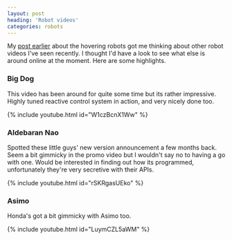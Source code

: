 ```yaml
---
layout: post
heading: 'Robot videos'
categories: robots
---
```


My [post earlier](http://www.chris-alexander.co.uk/on-engineering/robots/nano-quadrotors-at-the-university-of-pennsylvania/) about the hovering robots got me thinking about other robot videos I've seen recently. I thought I'd have a look to see what else is around online at the moment. Here are some highlights.

### Big Dog

This video has been around for quite some time but its rather impressive. Highly tuned reactive control system in action, and very nicely done too.

{% include youtube.html id="W1czBcnX1Ww" %}

### Aldebaran Nao

Spotted these little guys' new version announcement a few months back. Seem a bit gimmicky in the promo video but I wouldn't say no to having a go with one. Would be interested in finding out how its programmed, unfortunately they're very secretive with their APIs.

{% include youtube.html id="rSKRgasUEko" %}

### Asimo

Honda's got a bit gimmicky with Asimo too.

{% include youtube.html id="LuymCZL5aWM" %}
